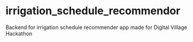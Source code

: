 # irrigation_schedule_recommendor
Backend for irrigation schedule recommender app made for Digital Village Hackathon
